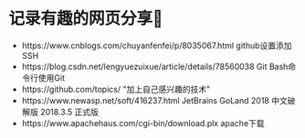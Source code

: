 # 记录有趣的网页分享🐻

<ul>
  <li>https://www.cnblogs.com/chuyanfenfei/p/8035067.html   github设置添加SSH</li>
  <li>https://blog.csdn.net/lengyuezuixue/article/details/78560038   Git Bash命令行使用Git</li>
  <li>https://github.com/topics/ "加上自己感兴趣的技术"</li>
  <li>https://www.newasp.net/soft/416237.html JetBrains GoLand 2018 中文破解版 2018.3.5 正式版</li>
  <li>https://www.apachehaus.com/cgi-bin/download.plx apache下载</li>
</ul>
